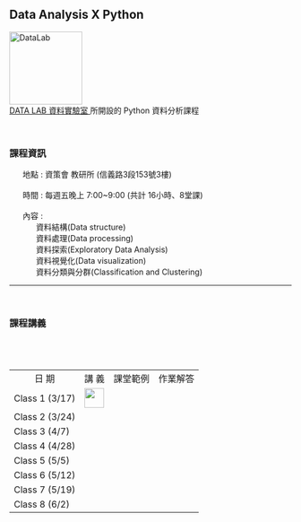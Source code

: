 <h2> Data Analysis X Python </h2> 
<img src="https://t.kfs.io/organization_resource_files/7685/10758/14063888_1080321025394014_825596358231805577_n.png" alt="DataLab" height="130" width="130"><br>
<a href="https://www.facebook.com/dlab.taiwan/?fref=t"> DATA LAB 資料實驗室 </a>所開設的 Python 資料分析課程
<br>
<p>
    <h3><b>課程資訊</b></h3>
    <ul class="task-list">
       <li>地點 : 資策會 教研所 (信義路3段153號3樓) </li>
       <li>時間 : 每週五晚上 7:00~9:00 (共計 16小時、8堂課) </li>
       <li>內容 :  <ul class="task-list">
                     <li>資料結構(Data structure)</li>
                     <li>資料處理(Data processing)</li>
                     <li>資料探索(Exploratory Data Analysis)</li>
                     <li>資料視覺化(Data visualization)</li>
                     <li>資料分類與分群(Classification and Clustering)</li>
                 </ul>
        </li>
    </ul>
</p>  
<hr size="1">
<p>
    <h3><b>課程講義</b></h3>
    
<center><table>
　<tr>
　    <td align="center" valign="middle">日  期</td>
　    <td align="center" valign="middle">講  義</td>
      <td align="center" valign="middle">課堂範例</td>
      <td align="center" valign="middle">作業解答</td>
　</tr>
　<tr>
　    <td valign="middle">Class 1 (3/17)</td>
　    <td align="center" valign="middle">
         <a href="https://github.com/kristenchan/Python-Data-Analysis/blob/master/Class_1.pdf">
            <img src="https://image.flaticon.com/icons/svg/337/337946.svg" height="35" width="35">
         </a>
      </td>
      <td align="center" valign="middle"></td>
      <td align="center" valign="middle"></td>
　</tr>
  <tr>
　    <td valign="middle">Class 2 (3/24)</td>
　    <td align="center" valign="middle"></td>
      <td align="center" valign="middle"></td>
      <td align="center" valign="middle"></td>
　</tr>
 <tr>
　    <td valign="middle">Class 3 (4/7)</td>
　    <td align="center" valign="middle"></td>
      <td align="center" valign="middle"></td>
      <td align="center" valign="middle"></td>
　</tr>
 <tr>
　    <td valign="middle">Class 4 (4/28)</td>
　    <td align="center" valign="middle"></td>
      <td align="center" valign="middle"></td>
      <td align="center" valign="middle"></td>
　</tr>
 <tr>
　    <td valign="middle">Class 5 (5/5)</td>
　    <td align="center" valign="middle"></td>
      <td align="center" valign="middle"></td>
      <td align="center" valign="middle"></td>
　</tr>
 <tr>
　    <td valign="middle">Class 6 (5/12)</td>
　    <td align="center" valign="middle"></td>
      <td align="center" valign="middle"></td>
      <td align="center" valign="middle"></td>
　</tr>
 <tr>
　    <td valign="middle">Class 7 (5/19)</td>
　    <td align="center" valign="middle"></td>
      <td align="center" valign="middle"></td>
      <td align="center" valign="middle"></td>
　</tr>
 <tr>
　    <td valign="middle">Class 8 (6/2)</td>
　    <td align="center" valign="middle"></td>
      <td align="center" valign="middle"></td>
      <td align="center" valign="middle"></td>
　</tr>
</table></center>
</p>
